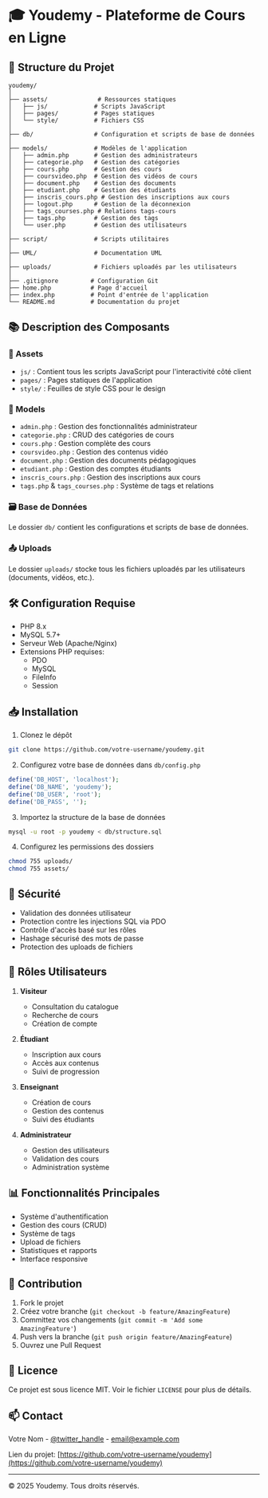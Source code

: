 # 🎓 Youdemy - Plateforme de Cours en Ligne

## 📁 Structure du Projet

```
youdemy/
│
├── assets/              # Ressources statiques
│   ├── js/             # Scripts JavaScript
│   ├── pages/          # Pages statiques
│   └── style/          # Fichiers CSS
│
├── db/                 # Configuration et scripts de base de données
│
├── models/             # Modèles de l'application
│   ├── admin.php       # Gestion des administrateurs
│   ├── categorie.php   # Gestion des catégories
│   ├── cours.php       # Gestion des cours
│   ├── coursvideo.php  # Gestion des vidéos de cours
│   ├── document.php    # Gestion des documents
│   ├── etudiant.php    # Gestion des étudiants
│   ├── inscris_cours.php # Gestion des inscriptions aux cours
│   ├── logout.php      # Gestion de la déconnexion
│   ├── tags_courses.php # Relations tags-cours
│   ├── tags.php        # Gestion des tags
│   └── user.php        # Gestion des utilisateurs
│
├── script/             # Scripts utilitaires
│
├── UML/                # Documentation UML
│
├── uploads/            # Fichiers uploadés par les utilisateurs
│
├── .gitignore         # Configuration Git
├── home.php           # Page d'accueil
├── index.php          # Point d'entrée de l'application
└── README.md          # Documentation du projet
```

## 📚 Description des Composants

### 📂 Assets
- `js/` : Contient tous les scripts JavaScript pour l'interactivité côté client
- `pages/` : Pages statiques de l'application
- `style/` : Feuilles de style CSS pour le design

### 💾 Models
- `admin.php` : Gestion des fonctionnalités administrateur
- `categorie.php` : CRUD des catégories de cours
- `cours.php` : Gestion complète des cours
- `coursvideo.php` : Gestion des contenus vidéo
- `document.php` : Gestion des documents pédagogiques
- `etudiant.php` : Gestion des comptes étudiants
- `inscris_cours.php` : Gestion des inscriptions aux cours
- `tags.php` & `tags_courses.php` : Système de tags et relations

### 🗃️ Base de Données
Le dossier `db/` contient les configurations et scripts de base de données.

### 📤 Uploads
Le dossier `uploads/` stocke tous les fichiers uploadés par les utilisateurs (documents, vidéos, etc.).

## 🛠️ Configuration Requise

- PHP 8.x
- MySQL 5.7+
- Serveur Web (Apache/Nginx)
- Extensions PHP requises:
  - PDO
  - MySQL
  - FileInfo
  - Session

## 📥 Installation

1. Clonez le dépôt
```bash
git clone https://github.com/votre-username/youdemy.git
```

2. Configurez votre base de données dans `db/config.php`
```php
define('DB_HOST', 'localhost');
define('DB_NAME', 'youdemy');
define('DB_USER', 'root');
define('DB_PASS', '');
```

3. Importez la structure de la base de données
```bash
mysql -u root -p youdemy < db/structure.sql
```

4. Configurez les permissions des dossiers
```bash
chmod 755 uploads/
chmod 755 assets/
```

## 🔐 Sécurité

- Validation des données utilisateur
- Protection contre les injections SQL via PDO
- Contrôle d'accès basé sur les rôles
- Hashage sécurisé des mots de passe
- Protection des uploads de fichiers

## 👥 Rôles Utilisateurs

1. **Visiteur**
   - Consultation du catalogue
   - Recherche de cours
   - Création de compte

2. **Étudiant**
   - Inscription aux cours
   - Accès aux contenus
   - Suivi de progression

3. **Enseignant**
   - Création de cours
   - Gestion des contenus
   - Suivi des étudiants

4. **Administrateur**
   - Gestion des utilisateurs
   - Validation des cours
   - Administration système

## 📊 Fonctionnalités Principales

- Système d'authentification
- Gestion des cours (CRUD)
- Système de tags
- Upload de fichiers
- Statistiques et rapports
- Interface responsive

## 🤝 Contribution

1. Fork le projet
2. Créez votre branche (`git checkout -b feature/AmazingFeature`)
3. Committez vos changements (`git commit -m 'Add some AmazingFeature'`)
4. Push vers la branche (`git push origin feature/AmazingFeature`)
5. Ouvrez une Pull Request

## 📝 Licence

Ce projet est sous licence MIT. Voir le fichier `LICENSE` pour plus de détails.

## 📫 Contact

Votre Nom - [@twitter_handle](https://twitter.com/twitter_handle) - email@example.com

Lien du projet: [https://github.com/votre-username/youdemy](https://github.com/votre-username/youdemy)

---

© 2025 Youdemy. Tous droits réservés.